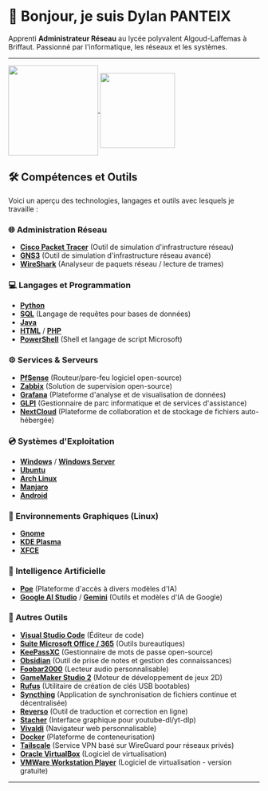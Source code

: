 # 👋 Bonjour, je suis Dylan PANTEIX

Apprenti **Administrateur Réseau** au lycée polyvalent Algoud-Laffemas à Briffaut. Passionné par l'informatique, les réseaux et les systèmes.

---

<a href="https://github.com/PanteixD/github-readme-stats">
  <img height=180 align="center" src="https://github-readme-stats.vercel.app/api?username=PanteixD" />
</a>
<a href="https://github.com/PanteixD/PanteixD.github.io">
  <img height=150 align="center" src="https://github-readme-stats.vercel.app/api/top-langs?username=PanteixD&layout=compact&langs_count=8&card_width=320" />
</a>

## 🛠️ Compétences et Outils

Voici un aperçu des technologies, langages et outils avec lesquels je travaille :

### 🌐 Administration Réseau
*   <a href="https://www.netacad.com/courses/packet-tracer" target="_blank">**Cisco Packet Tracer**</a> (Outil de simulation d'infrastructure réseau)
*   <a href="https://www.gns3.com/" target="_blank">**GNS3**</a> (Outil de simulation d'infrastructure réseau avancé)
*   <a href="https://www.wireshark.org/" target="_blank">**WireShark**</a> (Analyseur de paquets réseau / lecture de trames)

### 💻 Langages et Programmation
*   <a href="https://www.python.org/" target="_blank">**Python**</a>
*   <a href="https://fr.wikipedia.org/wiki/SQL" target="_blank">**SQL**</a> (Langage de requêtes pour bases de données)
*   <a href="https://www.java.com/" target="_blank">**Java**</a>
*   <a href="https://developer.mozilla.org/fr/docs/Web/HTML" target="_blank">**HTML**</a> / <a href="https://www.php.net/" target="_blank">**PHP**</a>
*   <a href="https://learn.microsoft.com/fr-fr/powershell/" target="_blank">**PowerShell**</a> (Shell et langage de script Microsoft)

### ⚙️ Services & Serveurs
*   <a href="https://www.pfsense.org/" target="_blank">**PfSense**</a> (Routeur/pare-feu logiciel open-source)
*   <a href="https://www.zabbix.com/" target="_blank">**Zabbix**</a> (Solution de supervision open-source)
*   <a href="https://grafana.com/" target="_blank">**Grafana**</a> (Plateforme d'analyse et de visualisation de données)
*   <a href="https://glpi-project.org/fr/" target="_blank">**GLPI**</a> (Gestionnaire de parc informatique et de services d'assistance)
*   <a href="https://nextcloud.com/" target="_blank">**NextCloud**</a> (Plateforme de collaboration et de stockage de fichiers auto-hébergée)

### 💿 Systèmes d'Exploitation
*   <a href="https://www.microsoft.com/windows/" target="_blank">**Windows**</a> / <a href="https://www.microsoft.com/fr-fr/windows-server" target="_blank">**Windows Server**</a>
*   <a href="https://ubuntu.com/download/desktop" target="_blank">**Ubuntu**</a>
*   <a href="https://archlinux.org/" target="_blank">**Arch Linux**</a>
*   <a href="https://manjaro.org/" target="_blank">**Manjaro**</a>
*   <a href="https://www.android.com/" target="_blank">**Android**</a>

### 🎨 Environnements Graphiques (Linux)
*   <a href="https://www.gnome.org/" target="_blank">**Gnome**</a>
*   <a href="https://kde.org/plasma-desktop/" target="_blank">**KDE Plasma**</a>
*   <a href="https://www.xfce.org/" target="_blank">**XFCE**</a>

### 🤖 Intelligence Artificielle
*   <a href="https://poe.com/" target="_blank">**Poe**</a> (Plateforme d'accès à divers modèles d'IA)
*   <a href="https://aistudio.google.com/" target="_blank">**Google AI Studio**</a> / <a href="https://gemini.google.com/" target="_blank">**Gemini**</a> (Outils et modèles d'IA de Google)

### 🔧 Autres Outils
*   <a href="https://code.visualstudio.com/" target="_blank">**Visual Studio Code**</a> (Éditeur de code)
*   <a href="https://www.microsoft.com/fr-fr/microsoft-365" target="_blank">**Suite Microsoft Office / 365**</a> (Outils bureautiques)
*   <a href="https://keepassxc.org/" target="_blank">**KeePassXC**</a> (Gestionnaire de mots de passe open-source)
*   <a href="https://obsidian.md/" target="_blank">**Obsidian**</a> (Outil de prise de notes et gestion des connaissances)
*   <a href="https://www.foobar2000.org/" target="_blank">**Foobar2000**</a> (Lecteur audio personnalisable)
*   <a href="https://gamemaker.io/fr" target="_blank">**GameMaker Studio 2**</a> (Moteur de développement de jeux 2D)
*   <a href="https://rufus.ie/fr/" target="_blank">**Rufus**</a> (Utilitaire de création de clés USB bootables)
*   <a href="https://syncthing.net/" target="_blank">**Syncthing**</a> (Application de synchronisation de fichiers continue et décentralisée)
*   <a href="https://www.reverso.net/text_translation.aspx?lang=FR" target="_blank">**Reverso**</a> (Outil de traduction et correction en ligne)
*   <a href="https://stacher.io/" target="_blank">**Stacher**</a> (Interface graphique pour youtube-dl/yt-dlp)
*   <a href="https://vivaldi.com/fr/" target="_blank">**Vivaldi**</a> (Navigateur web personnalisable)
*   <a href="https://www.docker.com/" target="_blank">**Docker**</a> (Plateforme de conteneurisation)
*   <a href="https://tailscale.com/" target="_blank">**Tailscale**</a> (Service VPN basé sur WireGuard pour réseaux privés)
*   <a href="https://www.virtualbox.org/" target="_blank">**Oracle VirtualBox**</a> (Logiciel de virtualisation)
*   <a href="https://www.vmware.com/products/workstation-player.html" target="_blank">**VMWare Workstation Player**</a> (Logiciel de virtualisation - version gratuite)

---

